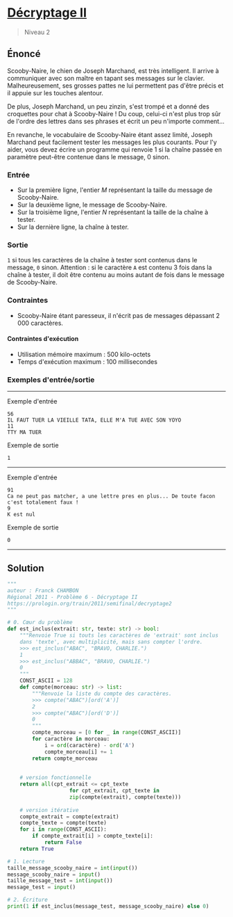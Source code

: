 # [Décryptage II](https://prologin.org/train/2011/semifinal/decryptage2)

> Niveau 2

## Énoncé

Scooby-Naire, le chien de Joseph Marchand, est très intelligent. Il arrive à communiquer avec son maître en tapant ses messages sur le clavier. Malheureusement, ses grosses pattes ne lui permettent pas d'être précis et il appuie sur les touches alentour.

De plus, Joseph Marchand, un peu zinzin, s'est trompé et a donné des croquettes pour chat à Scooby-Naire ! Du coup, celui-ci n'est plus trop sûr de l'ordre des lettres dans ses phrases et écrit un peu n'importe comment...

En revanche, le vocabulaire de Scooby-Naire étant assez limité, Joseph Marchand peut facilement tester les messages les plus courants. Pour l'y aider, vous devez écrire un programme qui renvoie 1 si la chaîne passée en paramètre peut-être contenue dans le message, 0 sinon.

### Entrée

+ Sur la première ligne, l'entier $M$ représentant la taille du message de Scooby-Naire.
+ Sur la deuxième ligne, le message de Scooby-Naire.
+ Sur la troisième ligne, l'entier $N$ représentant la taille de la chaîne à tester.
+ Sur la dernière ligne, la chaîne à tester.

### Sortie

`1` si tous les caractères de la chaîne à tester sont contenus dans le message, `0` sinon. Attention : si le caractère `A` est contenu 3 fois dans la chaîne à tester, il doit être contenu au moins autant de fois dans le message de Scooby-Naire.

### Contraintes

+ Scooby-Naire étant paresseux, il n'écrit pas de messages dépassant $2\,000$ caractères.

#### Contraintes d'exécution

+ Utilisation mémoire maximum : 500 kilo-octets
+ Temps d'exécution maximum : 100 millisecondes

### Exemples d'entrée/sortie

---

Exemple d'entrée

    56
    IL FAUT TUER LA VIEILLE TATA, ELLE M'A TUE AVEC SON YOYO
    11
    TTY MA TUER

Exemple de sortie

    1

---

Exemple d'entrée

    91
    Ca ne peut pas matcher, a une lettre pres en plus... De toute facon c'est totalement faux !
    9
    K est nul

Exemple de sortie

    0

---

## Solution

```python
"""
auteur : Franck CHAMBON
Régional 2011 - Problème 6 - Décryptage II
https://prologin.org/train/2011/semifinal/decryptage2
"""

# 0. Cœur du problème
def est_inclus(extrait: str, texte: str) -> bool:
    """Renvoie True si touts les caractères de 'extrait' sont inclus
    dans 'texte', avec multiplicité, mais sans compter l'ordre.
    >>> est_inclus("ABAC", "BRAVO, CHARLIE.")
    1
    >>> est_inclus("ABBAC", "BRAVO, CHARLIE.")
    0
    """
    CONST_ASCII = 128
    def compte(morceau: str) -> list:
        """Renvoie la liste du compte des caractères.
        >>> compte("ABAC")[ord('A')]
        2
        >>> compte("ABAC")[ord('D')]
        0
        """
        compte_morceau = [0 for _ in range(CONST_ASCII)]
        for caractère in morceau:
            i = ord(caractère) - ord('A')
            compte_morceau[i] += 1
        return compte_morceau
    
    
    # version fonctionnelle
    return all(cpt_extrait <= cpt_texte
                    for cpt_extrait, cpt_texte in
                    zip(compte(extrait), compte(texte)))
    
    # version itérative
    compte_extrait = compte(extrait)
    compte_texte = compte(texte)
    for i in range(CONST_ASCII):
        if compte_extrait[i] > compte_texte[i]:
            return False
    return True

# 1. Lecture
taille_message_scooby_naire = int(input())
message_scooby_naire = input()
taille_message_test = int(input())
message_test = input()

# 2. Écriture
print(1 if est_inclus(message_test, message_scooby_naire) else 0)
```